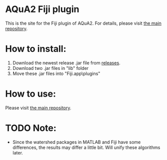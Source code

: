 # AQuA2 Fiji plugin

This is the site for the Fiji plugin of AQuA2.
For details, please visit [the main repository](https://github.com/yu-lab-vt/AQuA2).

# How to install:

1. Download the newest release .jar file from [releases](https://github.com/yu-lab-vt/AQuA2-Fiji/releases).
2. Download two .jar files in "lib" folder
3. Move these .jar files into "Fiji.app\plugins\"

# How to use:

Please visit [the main repository](https://github.com/yu-lab-vt/AQuA2).

# TODO Note:

* Since the watershed packages in MATLAB and Fiji have some differences, the results may differ a little bit. Will unify these algorithms later.
